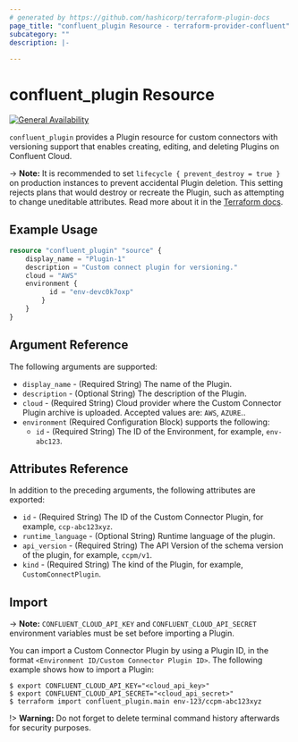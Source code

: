 ```yaml
---
# generated by https://github.com/hashicorp/terraform-plugin-docs
page_title: "confluent_plugin Resource - terraform-provider-confluent"
subcategory: ""
description: |-
  
---
```


# confluent_plugin Resource

[![General Availability](https://img.shields.io/badge/Lifecycle%20Stage-General%20Availability-%2345c6e8)](https://docs.confluent.io/cloud/current/api.html#section/Versioning/API-Lifecycle-Policy)

`confluent_plugin` provides a Plugin resource for custom connectors with versioning support that enables creating, editing, and deleting Plugins on Confluent Cloud.

-> **Note:** It is recommended to set `lifecycle { prevent_destroy = true }` on production instances to prevent accidental Plugin deletion. This setting rejects plans that would destroy or recreate the Plugin, such as attempting to change uneditable attributes. Read more about it in the [Terraform docs](https://www.terraform.io/language/meta-arguments/lifecycle#prevent_destroy).

## Example Usage

```terraform
resource "confluent_plugin" "source" {
    display_name = "Plugin-1"
    description = "Custom connect plugin for versioning."
    cloud = "AWS"
    environment {
          id = "env-devc0k7oxp"
        }
    }
}
```

<!-- schema generated by tfplugindocs -->
## Argument Reference

The following arguments are supported:

- `display_name` - (Required String) The name of the Plugin.
- `description` - (Optional String) The description of the Plugin.
- `cloud` - (Required String) Cloud provider where the Custom Connector Plugin archive is uploaded. Accepted values are: `AWS`, `AZURE`..
- `environment` (Required Configuration Block) supports the following:
    - `id` - (Required String) The ID of the Environment, for example, `env-abc123`.

## Attributes Reference

In addition to the preceding arguments, the following attributes are exported:

- `id` - (Required String) The ID of the Custom Connector Plugin, for example, `ccp-abc123xyz`.
- `runtime_language` - (Optional String) Runtime language of the plugin.
- `api_version` - (Required String) The API Version of the schema version of the plugin, for example, `ccpm/v1`.
- `kind` - (Required String) The kind of the Plugin, for example, `CustomConnectPlugin`.


## Import

-> **Note:** `CONFLUENT_CLOUD_API_KEY` and `CONFLUENT_CLOUD_API_SECRET` environment variables must be set before importing a Plugin.

You can import a Custom Connector Plugin by using a Plugin ID, in the format `<Environment ID/Custom Connector Plugin ID>`. The following example shows how to import a Plugin:

```shell
$ export CONFLUENT_CLOUD_API_KEY="<cloud_api_key>"
$ export CONFLUENT_CLOUD_API_SECRET="<cloud_api_secret>"
$ terraform import confluent_plugin.main env-123/ccpm-abc123xyz
```

!> **Warning:** Do not forget to delete terminal command history afterwards for security purposes.
